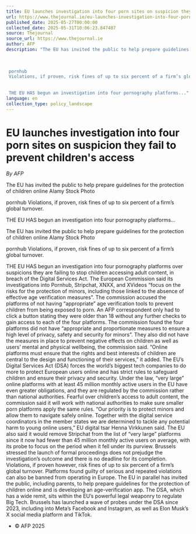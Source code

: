 ```yaml
---
title: EU launches investigation into four porn sites on suspicion they fail to prevent children's access
url: https://www.thejournal.ie/eu-launches-investigation-into-four-porn-sites-on-suspicion-they-fail-to-prevent-childrens-access-6715856-May2025/
published_date: 2025-05-27T00:00:00
collected_date: 2025-05-31T10:06:23.847407
source: Thejournal
source_url: https://www.thejournal.ie
author: AFP
description: "The EU has invited the public to help prepare guidelines for the protection of children online Alamy Stock Photo 
 
 
 
 pornhub 
 Violations, if proven, risk fines of up to six percent of a firm’s global turnover. 
 
 
 THE EU HAS begun an investigation into four pornography platforms..."
language: en
collection_type: policy_landscape
---
```


# EU launches investigation into four porn sites on suspicion they fail to prevent children's access

*By AFP*

The EU has invited the public to help prepare guidelines for the protection of children online Alamy Stock Photo 
 
 
 
 pornhub 
 Violations, if proven, risk fines of up to six percent of a firm’s global turnover. 
 
 
 THE EU HAS begun an investigation into four pornography platforms...

The EU has invited the public to help prepare guidelines for the protection of children online Alamy Stock Photo

pornhub 
 Violations, if proven, risk fines of up to six percent of a firm’s global turnover.

THE EU HAS begun an investigation into four pornography platforms over suspicions they are failing to stop children accessing adult content, in breach of the Digital Services Act. 
 The European Commission said its investigations into Pornhub, Stripchat, XNXX, and XVideos “focus on the risks for the protection of minors, including those linked to the absence of effective age verification measures”. 
 The commission accused the platforms of not having “appropriate” age verification tools to prevent children from being exposed to porn. 
 An AFP correspondent only had to click a button stating they were older than 18 without any further checks to gain access to each of the four platforms. 
 The commission found the four platforms did not have “appropriate and proportionate measures to ensure a high level of privacy, safety and security for minors”. 
 They also did not have the measures in place to prevent negative effects on children as well as users’ mental and physical wellbeing, the commission said. 
 “Online platforms must ensure that the rights and best interests of children are central to the design and functioning of their services,” it added. 
 The EU’s Digital Services Act (DSA) forces the world’s biggest tech companies to do more to protect European users online and has strict rules to safeguard children and ensure their privacy and security. 
 Under the law, “very large” online platforms with at least 45 million monthly active users in the EU have even greater obligations, and they are regulated by the commission rather than national authorities. 
 Fearful over children’s access to adult content, the commission said it will work with national authorities to make sure smaller porn platforms apply the same rules. 
 “Our priority is to protect minors and allow them to navigate safely online. Together with the digital service coordinators in the member states we are determined to tackle any potential harm to young online users,” EU digital tsar Henna Virkkunen said. 
 The EU also said it would remove Stripchat from the list of “very large” platforms since it now had fewer than 45 million monthly active users on average, with its probe to focus on the period when it fell under its purview. 
 Brussels stressed the launch of formal proceedings does not prejudge the investigation’s outcome and there is no deadline for its completion. 
 Violations, if proven however, risk fines of up to six percent of a firm’s global turnover. Platforms found guilty of serious and repeated violations can also be banned from operating in Europe. 
 The EU in parallel has invited the public, including parents, to help prepare guidelines for the protection of children online and is developing an age-verification app. 
 The DSA, which has a wide remit, sits within the EU’s powerful legal weaponry to regulate Big Tech. 
 Brussels has launched a wave of probes under the DSA since 2023, including into Meta’s Facebook and Instagram, as well as Elon Musk’s X social media platform and TikTok.
 
 - © AFP 2025